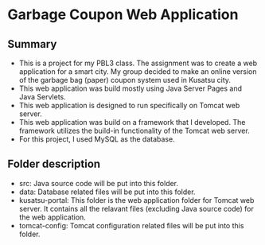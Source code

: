 # Garbage Coupon Web Application

## Summary
- This is a project for my PBL3 class. The assignment was to create a web application for a smart city. My group decided to make an online version of the garbage bag (paper) coupon system used in Kusatsu city.
- This web application was build mostly using Java Server Pages and Java Servlets.
- This web application is designed to run specifically on Tomcat web server.
- This web application was build on a framework that I developed. The framework utilizes the build-in functionality of the Tomcat web server.
- For this project, I used MySQL as the database.

## Folder description
- src: Java source code will be put into this folder.
- data: Database related files will be put into this folder.
- kusatsu-portal: This folder is the web application folder for Tomcat web server. It contains all the relavant files (excluding Java source code) for the web application.
- tomcat-config: Tomcat configuration related files will be put into this folder.
